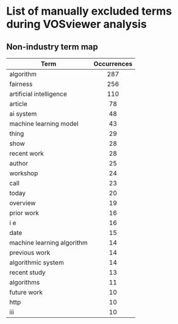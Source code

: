 # List of manually excluded terms during VOSviewer analysis

## Non-industry term map
| Term                       | Occurrences  |
| -------------------------- |:------------:|
| algorithm                  | 287          |
| fairness                   | 256          |
| artificial intelligence    | 110          |
| article                    | 78           |
| ai system                  | 48           |
| machine learning model     | 43           |
| thing                      | 29           |
| show                       | 28           |
| recent work                | 28           |
| author                     | 25           |
| workshop                   | 24           |
| call                       | 23           |
| today                      | 20           |
| overview                   | 19           |
| prior work                 | 16           |
| i e                        | 16           |
| date                       | 15           |
| machine learning algorithm | 14           |
| previous work              | 14           |
| algorithmic system         | 14           |
| recent study               | 13           |
| algorithms                 | 11           |
| future work                | 10           |
| http                       | 10           |
| iii                        | 10           |

